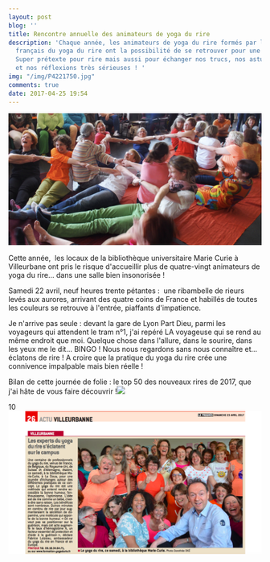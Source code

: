 ```yaml
---
layout: post
blog: ''
title: Rencontre annuelle des animateurs de yoga du rire
description: 'Chaque année, les animateurs de yoga du rire formés par l''Institut
  français du yoga du rire ont la possibilité de se retrouver pour une journée d''actualisation.
  Super prétexte pour rire mais aussi pour échanger nos trucs, nos astuces, nos expériences
  et nos réflexions très sérieuses ! '
img: "/img/P4221750.jpg"
comments: true
date: 2017-04-25 19:54
---
```

![](/img/P4221764-1.jpg)

Cette année,  les locaux de la bibliothèque universitaire Marie Curie à Villeurbane ont pris le risque d'accueillir plus de quatre-vingt animateurs de yoga du rire... dans une salle bien insonorisée !

Samedi 22 avril, neuf heures trente pétantes :  une ribambelle de rieurs levés aux aurores, arrivant des quatre coins de France et habillés de toutes les couleurs se retrouve à l'entrée, piaffants d'impatience.

Je n'arrive pas seule : devant la gare de Lyon Part Dieu, parmi les voyageurs qui attendent le tram n°1, j'ai repéré LA voyageuse qui se rend au même endroit que moi. Quelque chose dans l'allure, dans le sourire, dans les yeux me le dit... BINGO ! Nous nous regardons sans nous connaître et... éclatons de rire ! A croire que la pratique du yoga du rire crée une connivence impalpable mais bien réelle !

Bilan de cette journée de folie : le top 50 des nouveaux rires de 2017, que j'ai hâte de vous faire découvrir !![](/img/P4221778.JPG)

10![](/img/Capture%20d%E2%80%99e%CC%81cran%202017-04-25%20a%CC%80%2017.09.55.png)

